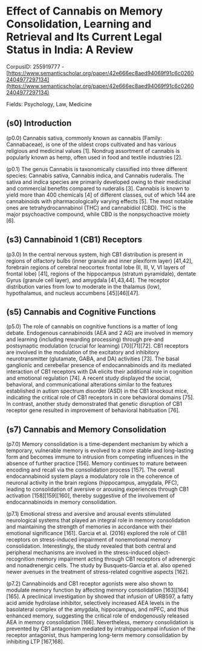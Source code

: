# Effect of Cannabis on Memory Consolidation, Learning and Retrieval and Its Current Legal Status in India: A Review

CorpusID: 255919777 - [https://www.semanticscholar.org/paper/42e666ec8aed94069f91c6c02602404977297134](https://www.semanticscholar.org/paper/42e666ec8aed94069f91c6c02602404977297134)

Fields: Psychology, Law, Medicine

## (s0) Introduction
(p0.0) Cannabis sativa, commonly known as cannabis (Family: Cannabaceae), is one of the oldest crops cultivated and has various religious and medicinal values [1]. Nondrug assortment of cannabis is popularly known as hemp, often used in food and textile industries [2].

(p0.1) The genus Cannabis is taxonomically classified into three different species: Cannabis sativa, Cannabis indica, and Cannabis ruderalis. The sativa and indica species are primarily developed owing to their medicinal and commercial benefits compared to ruderalis [3]. Cannabis is known to yield more than 400 chemicals [4] of different classes, out of which 144 are cannabinoids with pharmacologically varying effects [5]. The most notable ones are tetrahydrocannabinol (THC) and cannabidiol (CBD). THC is the major psychoactive compound, while CBD is the nonpsychoactive moiety [6].
## (s3) Cannabinoid 1 (CB1) Receptors
(p3.0) In the central nervous system, high CB1 distribution is present in regions of olfactory bulbs (inner granule and inner plexiform layer) [41,42], forebrain regions of cerebral neocortex frontal lobe (II, III, V, VI layers of frontal lobe) [41], regions of the hippocampus (stratum pyramidale), dentate Gyrus (granule cell layer), and amygdala [41,43,44]. The receptor distribution varies from low to moderate in the thalamus (low), hypothalamus, and nucleus accumbens [45][46][47].
## (s5) Cannabis and Cognitive Functions
(p5.0) The role of cannabis on cognitive functions is a matter of long debate. Endogenous cannabinoids (AEA and 2 AG) are involved in memory and learning (including rewarding processing) through pre-and postsynaptic modulation (crucial for learning) [70][71][72]. CB1 receptors are involved in the modulation of the excitatory and inhibitory neurotransmitter (glutamate, GABA, and DA) activities [73]. The basal ganglionic and cerebellar presence of endocannabinoids and its mediated interaction of CB1 receptors with DA elicits their additional role in cognition and emotional regulation [74]. A recent study displayed the social, behavioral, and communicational alterations similar to the features established in autism spectrum disorder (ASD) in the CB1 knockout mice, indicating the critical role of CB1 receptors in core behavioral domains [75]. In contrast, another study demonstrated that genetic disruption of CB1 receptor gene resulted in improvement of behavioral habituation [76].
## (s7) Cannabis and Memory Consolidation
(p7.0) Memory consolidation is a time-dependent mechanism by which a temporary, vulnerable memory is evolved to a more stable and long-lasting form and becomes immune to intrusion from competing influences in the absence of further practice [156]. Memory continues to mature between encoding and recall via the consolidation process [157]. The overall endocannabinoid system plays a modulatory role in the coherence of neuronal activity in the brain regions (hippocampus, amygdala, PFC), leading to consolidation of aversive or arousing experiences through CB1 activation [158][159][160], thereby suggestive of the involvement of endocannabinoids in memory consolidation.

(p7.1) Emotional stress and aversive and arousal events stimulated neurological systems that played an integral role in memory consolidation and maintaining the strength of memories in accordance with their emotional significance [161]. Garcia et al. (2016) explored the role of CB1 receptors on stress-induced impairment of nonemotional memory consolidation. Interestingly, the study revealed that both central and peripheral mechanisms are involved in the stress-induced object-recognition memory impairment acting through CB1 receptors of adrenergic and nonadrenergic cells. The study by Busquets-Garcia et al. also opened newer avenues in the treatment of stress-related cognitive aspects [162].

(p7.2) Cannabinoids and CB1 receptor agonists were also shown to modulate memory function by affecting memory consolidation [163][164][165]. A preclinical investigation by  showed that infusion of URB597, a fatty acid amide hydrolase inhibitor, selectively increased AEA levels in the basolateral complex of the amygdala, hippocampus, and mPFC, and thus enhanced memory, suggesting the critical role of endogenously released AEA in memory consolidation [166]. Nevertheless, memory consolidation is prevented by CB1 antagonism mediated by intrahippocampal infusion of the receptor antagonist, thus hampering long-term memory consolidation by inhibiting LTP [167,168].
